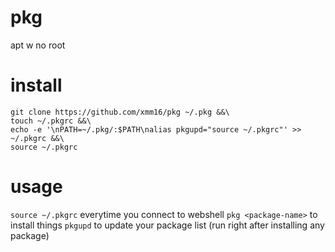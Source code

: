 # pkg
apt w no root
# install
```
git clone https://github.com/xmm16/pkg ~/.pkg &&\
touch ~/.pkgrc &&\
echo -e '\nPATH=~/.pkg/:$PATH\nalias pkgupd="source ~/.pkgrc"' >> ~/.pkgrc &&\
source ~/.pkgrc
```
# usage
`source ~/.pkgrc` everytime you connect to webshell
`pkg <package-name>` to install things
`pkgupd` to update your package list (run right after installing any package)
